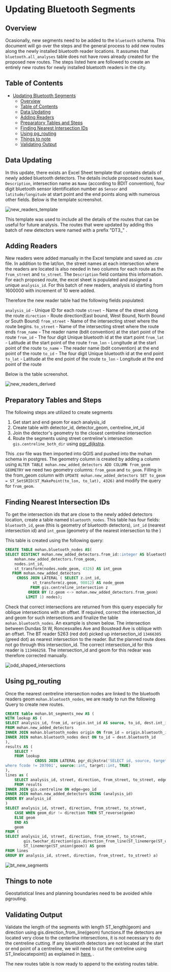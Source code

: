 # Updating Bluetooth Segments

## Overview

Ocasionally, new segments need to be added to the `bluetooth` schema. This document will go over the steps and the general process to add new routes along the newly installed bluetooth reader locations. It assumes that `bluetooth.all_analyses` table does not have rows already created for the proposed new routes. The steps listed here are followed to create an entirely new routes for newly installed bluetooth readers in the city.

## Table of Contents

- [Updating Bluetooth Segments](#updating-bluetooth-segments)
	- [Overview](#overview)
	- [Table of Contents](#table-of-contents)
	- [Data Updating](#data-updating)
	- [Adding Readers](#adding-readers)
	- [Preparatory Tables and Steps](#preparatory-tables-and-steps)
	- [Finding Nearest Intersection IDs](#finding-nearest-intersection-ids)
	- [Using pg_routing](#using-pg_routing)
	- [Things to note](#things-to-note)
	- [Validating Output](#validating-output)

## Data Updating

In this update, there exists an Excel Sheet template that contains details of newly added bluetooth detectors. The details include proposed routes `Name`, `Description`, intersection name as `Name` (according to BDIT convention), four digit bluetooth sensor identification number  as `Sensor` and `latitude/longitude` at start point and the end points along with numerous other fields. Below is the template screenshot. 

![new_readers_template](img/template.PNG)

This template was used to include all the details of the routes that can be useful for future analysis. The routes that were updated by adding this batch of new detectors were named with a prefix "DT3_" . 

## Adding Readers

New readers were added manually in the Excel template and saved as .csv file. In addition to the lat/lon, the street names at each intersection where the readers are located is also needed in two columns for each route as the `from_street` and `to_street`. The `Description` field contains this information. For each proposed route, the excel sheet is populated and assigned a unique `analysis_id`. For this batch of new readers, analysis id starting from 1600000 with increment of 10 were added. 

Therefore the new reader table had the following fields populated: 

`analysis_id` 		- Unique ID for each route
`street` 			- Name of the street along the route
`direction` 		- Route direction(East bound, West Bound, North Bound or South Bound)
`from_street` 		- Name of the intersecting street where the route begins.
`to_street`			- Name of the intersecting street where the route ends 
`from_name`			- The reader name (bdit convention) at the start point of the route
`from_id` 			- The four digit Unique bluetooth id at the start point
`from_lat` 			- Latitude at the start point of the route
`from_lon` 			- Longitude at the start point of the route
`to_name` 			- The reader name (bdit convention) at the end point of the route
`to_id`				- The four digit Unique bluetooth id at the end point
`to_lat`			- Latitude at the end point of the route
`to_lon`			- Longitude at the end point of the route

Below is the table screenshot. 

![new_readers_derived](img/new_table.PNG)

## Preparatory Tables and Steps
The following steps are utilized to create segments
1. Get start and end geom for each analysis_id
2. Create table with detector_id, detector_geom, centreline_int_id
3. Join the detector's geometry to the closest centreline intersection
4. Route the segments using street centreline's intersection `gis.centreline_both_dir` using [pgr_dijkstra].


This .csv file was then imported into QGIS and pushed into the mohan schema in postgres. The geometry column is created by adding a column using `ALTER TABLE mohan.new_added_detectors ADD COLUMN from_geom GEOMETRY` we need two geometry columns: `from_geom` and `to_geom`.  Filling in the from_geom column with `UPDATE mohan.new_added_detectors SET to_geom = ST_SetSRID(ST_MakePoint(to_lon, to_lat), 4326)` and modify the query for `from_geom`.

## Finding Nearest Intersection IDs

To get the intersection ids that are close to the newly added detectors location, create a table named `bluetooth_nodes`. This table has four fields:
`bluetooth_id`, `geom` (this is geometry of bluetooth detectors), `int_id` (nearest intersection id) and `int_geom` (geometry of the nearest intersection to the )

This table is created using the following query:
```SQL
CREATE TABLE mohan.bluetooth_nodes AS(
SELECT DISTINCT mohan.new_added_detectors.from_id::integer AS bluetooth_id,
    mohan.new_added_detectors.from_geom,
    nodes.int_id,
    st_transform(nodes.node_geom, 4326) AS int_geom
   FROM mohan.new_added_detectors
     CROSS JOIN LATERAL ( SELECT z.int_id,
            st_transform(z.geom, 98012) AS node_geom
           FROM gis.centreline_intersection z
          ORDER BY (z.geom <-> mohan.new_added_detectors.from_geom)
         LIMIT 1) nodes);
```
Check that correct intersections are returned from this query especially for oblique intersections with an offset. If required, correct the intersection_id and geom for such intersections and finalize the table `mohan.bluetooth_nodes`. An example is shown below. The intersection between Dundas St W, Roncesvalles Ave and Boustead Ave is oblique with an offset. The BT reader 5263 (red dot) picked up intersection_id `13466305` (greed dot) as nearest intersection to the reader. But the planned route does not go through this intersection_id. The correct intersection_id for this reader is `113466258`. The intersection_id and geom for this redear was therefore corrected manually.  
 

![odd_shaped_intersections](img/odd_intersection.PNG)

## Using pg_routing
Once the nearest centreline intersection nodes are linked to the bluetooth readers geom `mohan.bluetooth_nodes`, we are ready to run the following Query to create new routes. 

```SQL
CREATE table mohan.bt_segments_new AS (
WITH lookup AS (
SELECT analysis_id, from_id, origin.int_id AS source, to_id, dest.int_id AS target
FROM mohan.new_added_detectors 
INNER JOIN mohan.bluetooth_nodes origin ON from_id = origin.bluetooth_id 
INNER JOIN mohan.bluetooth_nodes dest ON to_id = dest.bluetooth_id
),
results AS (
	SELECT * 
	FROM lookup
			 CROSS JOIN LATERAL pgr_dijkstra('SELECT id, source, target, cost FROM gis.centreline_routing_directional inner join gis.centreline on geo_id = id
where fcode != 207001', source::int, target::int, TRUE)		 
), 
lines as (
	SELECT analysis_id, street, direction, from_street, to_street, edge AS geo_id, geom 
	FROM results			 
INNER JOIN gis.centreline ON edge=geo_id
INNER JOIN mohan.new_added_detectors USING (analysis_id)
ORDER BY analysis_id
)
SELECT analysis_id, street, direction, from_street, to_street,
	CASE WHEN geom_dir != direction THEN ST_reverse(geom) 
	ELSE geom 
	END AS 
	geom
FROM ( 
SELECT analysis_id, street, direction, from_street, to_street, 
		gis.twochar_direction(gis.direction_from_line(ST_linemerge(ST_union(geom)))) AS geom_dir,
		ST_linemerge(ST_union(geom)) AS geom
FROM lines
GROUP BY analysis_id, street, direction, from_street, to_street) a)
```

![bt_new_segments](img/new_segments.JPG)

## Things to note 
Geostatistical lines and planning boundaries need to be avoided while pgrouting. 

## Validating Output
Validate the length of the segments with length ST_length(geom) and direction using gis.direction_from_line(geom) functions.If the detectors are located very close to the centerline intersections, it is not necessary to do the  centreline cutting. If any bluetooth detectors are not located at the start or end point of a centreline, we will need to cut the centreline using ST_linelocatepoint() as explained in [here.](https://github.com/CityofToronto/bdit_data-sources/issues/234) . 

The new routes table is now ready to append to the existing routes table.  


[pgr_dijkstra]:https://docs.pgrouting.org/latest/en/pgr_dijkstra.html